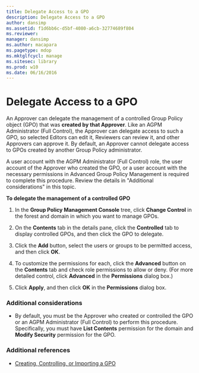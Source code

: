 ```yaml
---
title: Delegate Access to a GPO
description: Delegate Access to a GPO
author: dansimp
ms.assetid: f1d6bb6c-d5bf-4080-a6cb-32774689f804
ms.reviewer: 
manager: dansimp
ms.author: macapara
ms.pagetype: mdop
ms.mktglfcycl: manage
ms.sitesec: library
ms.prod: w10
ms.date: 06/16/2016
---
```



# Delegate Access to a GPO


An Approver can delegate the management of a controlled Group Policy object (GPO) that was **created by that Approver**. Like an AGPM Administrator (Full Control), the Approver can delegate access to such a GPO, so selected Editors can edit it, Reviewers can review it, and other Approvers can approve it. By default, an Approver cannot delegate access to GPOs created by another Group Policy administrator.

A user account with the AGPM Administrator (Full Control) role, the user account of the Approver who created the GPO, or a user account with the necessary permissions in Advanced Group Policy Management is required to complete this procedure. Review the details in "Additional considerations" in this topic.

**To delegate the management of a controlled GPO**

1.  In the **Group Policy Management Console** tree, click **Change Control** in the forest and domain in which you want to manage GPOs.

2.  On the **Contents** tab in the details pane, click the **Controlled** tab to display controlled GPOs, and then click the GPO to delegate.

3.  Click the **Add** button, select the users or groups to be permitted access, and then click **OK**.

4.  To customize the permissions for each, click the **Advanced** button on the **Contents** tab and check role permissions to allow or deny. (For more detailed control, click **Advanced** in the **Permissions** dialog box.)

5.  Click **Apply**, and then click **OK** in the **Permissions** dialog box.

### Additional considerations

-   By default, you must be the Approver who created or controlled the GPO or an AGPM Administrator (Full Control) to perform this procedure. Specifically, you must have **List Contents** permission for the domain and **Modify Security** permission for the GPO.

### Additional references

-   [Creating, Controlling, or Importing a GPO](creating-controlling-or-importing-a-gpo-approver.md)

 

 





